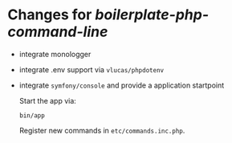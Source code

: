 # Changes for *boilerplate-php-command-line*

- integrate monologger
- integrate .env support via `vlucas/phpdotenv`
- integrate `symfony/console` and provide a application startpoint

  Start the app via:
  ```
  bin/app
  ```

  Register new commands in `etc/commands.inc.php`.
